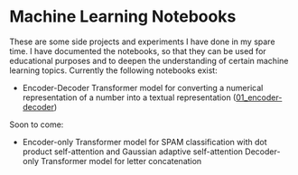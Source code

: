 # Machine Learning Notebooks

These are some side projects and experiments I have done in my spare time. I have documented the notebooks, so that they can be used for educational purposes and to deepen the understanding of certain machine learning topics. Currently the following notebooks exist:

- Encoder-Decoder Transformer model for converting a numerical representation of a number into a textual representation ([01_encoder-decoder](01_Transformer/01_encoder-decoder/))

Soon to come:
- Encoder-only Transformer model for SPAM classification with dot product self-attention and Gaussian adaptive self-attention
Decoder-only Transformer model for letter concatenation 